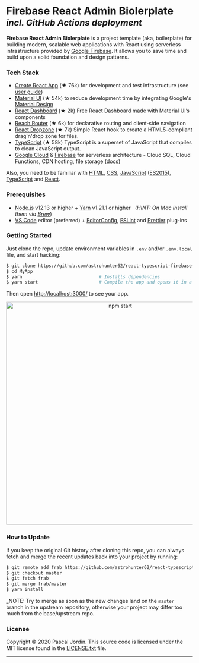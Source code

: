 <h1>
  Firebase React Admin Biolerplate <br><sup><i>incl. GitHub Actions deployment</i></sup><br>
</h1>

**Firebase React Admin Biolerplate** is a project template (aka, boilerplate) for building
modern, scalable web applications with React using serverless infrastructure
provided by <a href="https://console.firebase.google.com/">Google Firebase</a>.
It allows you to save time and build upon a solid foundation and design patterns.

### Tech Stack

- [Create React App][cra] (★ 76k) for development and test infrastructure (see [user guide][cradocs])
- [Material UI][mui] (★ 54k) to reduce development time by integrating Google's [Material Design][material]
- [React Dashboard][rmd] (★ 2k) Free React Dashboard made with Material UI’s components
- [Reach Router][router] (★ 6k) for declarative routing and client-side navigation
- [React Dropzone][dropzone] (★ 7k) Simple React hook to create a HTML5-compliant drag'n'drop zone for files.
- [TypeScript][ts] (★ 58k) TypeScript is a superset of JavaScript that compiles to clean JavaScript output.
- [Google Cloud][gcp] & [Firebase][firebase] for serverless architecture - Cloud SQL, Cloud Functions, CDN hosting, file storage ([docs][fbdocs])

Also, you need to be familiar with [HTML][html], [CSS][css], [JavaScript][js] ([ES2015][es2015]), [TypeScript][ts] and [React](https://reactjs.org/docs/).

### Prerequisites

- [Node.js][nodejs] v12.13 or higher + [Yarn][yarn] v1.21.1 or higher &nbsp; (_HINT: On Mac install
  them via [Brew][brew]_)
- [VS Code][vc] editor (preferred) + [EditorConfig][vceditconfig],
  [ESLint][vceslint] and [Prettier][vcprettier] plug-ins

### Getting Started

Just clone the repo, update environment variables in `.env` and/or `.env.local` file, and start
hacking:

```bash
$ git clone https://github.com/astrohunter62/react-typescript-firebase-admin.git MyApp
$ cd MyApp
$ yarn                             # Installs dependencies
$ yarn start                       # Compile the app and opens it in a browser with "live reload"
```

Then open [http://localhost:3000/](http://localhost:3000/) to see your app.<br>

<p align='center'><img src='https://camo.githubusercontent.com/506a5a0a33aebed2bf0d24d3999af7f582b31808/687474703a2f2f692e696d6775722e636f6d2f616d794e66434e2e706e67' width='600' alt='npm start'></p>

### How to Update

If you keep the original Git history after cloning this repo, you can always fetch and merge
the recent updates back into your project by running:

```bash
$ git remote add frab https://github.com/astrohunter62/react-typescript-firebase-admin.git
$ git checkout master
$ git fetch frab
$ git merge frab/master
$ yarn install
```

\_NOTE: Try to merge as soon as the new changes land on the `master` branch in the upstream
repository, otherwise your project may differ too much from the base/upstream repo.

### License

Copyright © 2020 Pascal Jordin. This source code is licensed under the MIT license found in
the [LICENSE.txt](https://github.com/astrohunter62/react-firebase-material-admin/blob/master/LICENSE.txt) file.

---

[cra]: https://github.com/facebook/create-react-app
[cradocs]: https://github.com/facebook/create-react-app/blob/master/packages/react-scripts/template/README.md
[mui]: https://material-ui.com/
[rmd]: https://github.com/devias-io/react-material-dashboard
[material]: https://material.io/
[router]: https://github.com/reach/router
[firebase]: https://firebase.google.com/
[html]: https://developer.mozilla.org/en-US/docs/Web/HTML
[css]: https://developer.mozilla.org/en-US/docs/Web/CSS
[js]: https://developer.mozilla.org/en-US/docs/Web/JavaScript
[es2015]: http://babeljs.io/learn-es2015/
[react]: https://facebook.github.io/react/
[dropzone]: https://react-dropzone.js.org/
[ts]: https://www.typescriptlang.org/
[telegram]: https://t.me/ReactStarter
[psql]: https://www.postgresql.org/
[cloudsql]: https://cloud.google.com/sql/
[knex]: http://knexjs.org/
[gqljs]: http://graphql.org/graphql-js/
[relay]: http://facebook.github.io/relay/
[passport]: http://www.passportjs.org/
[relay]: https://facebook.github.io/relay/
[gcp]: https://cloud.google.com/
[fbdocs]: https://firebase.google.com/docs/web
[history]: https://github.com/ReactTraining/history
[nodejs]: https://nodejs.org/
[yarn]: https://yarnpkg.com/
[brew]: https://brew.sh/
[wm]: https://facebook.github.io/watchman/
[relaycompiler]: http://facebook.github.io/relay/docs/relay-compiler.html
[vc]: https://code.visualstudio.com/
[vceditconfig]: https://marketplace.visualstudio.com/items?itemName=EditorConfig.EditorConfig
[vceslint]: https://marketplace.visualstudio.com/items?itemName=dbaeumer.vscode-eslint
[vcprettier]: https://marketplace.visualstudio.com/items?itemName=esbenp.prettier-vscode
[vcjs]: https://marketplace.visualstudio.com/items?itemName=mgmcdermott.vscode-language-babel
[watchman]: https://github.com/facebook/watchman
[postgres]: https://www.postgresql.org/
